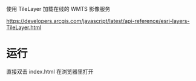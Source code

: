 使用 TileLayer 加载在线的 WMTS 影像服务

https://developers.arcgis.com/javascript/latest/api-reference/esri-layers-TileLayer.html

# 运行

直接双击 index.html 在浏览器里打开
